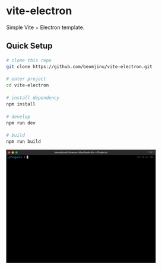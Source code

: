 # vite-electron
Simple Vite + Electron template.

## Quick Setup
```bash
# clone this repo
git clone https://github.com/beomjinu/vite-electron.git

# enter project
cd vite-electron

# install dependency
npm install

# develop
npm run dev

# build
npm run build
```

<img src="/blob/npmrundev.gif" width="80%" />

